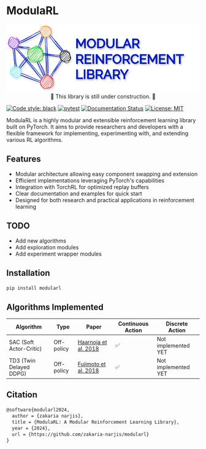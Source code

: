 # ModulaRL
<div align="center">
  <img src="assets/modulaRL_logo.svg" alt="ModulaRL Logo">
</div>

<div align="center">
  🚧 This library is still under construction. 🚧
</div>

[![Code style: black](https://img.shields.io/badge/code%20style-black-000000.svg)](https://github.com/psf/black)
[![pytest](https://img.shields.io/badge/tested%20with-pytest-46a2f1.svg)](https://docs.pytest.org/en/stable/)
[![Documentation Status](https://readthedocs.org/projects/modularl/badge/?version=latest)](https://modularl.readthedocs.io/en/latest/?badge=latest)
[![License: MIT](https://img.shields.io/badge/License-MIT-yellow.svg)](https://opensource.org/licenses/MIT)

ModulaRL is a highly modular and extensible reinforcement learning library built on PyTorch. It aims to provide researchers and developers with a flexible framework for implementing, experimenting with, and extending various RL algorithms.

## Features

- Modular architecture allowing easy component swapping and extension
- Efficient implementations leveraging PyTorch's capabilities
- Integration with TorchRL for optimized replay buffers
- Clear documentation and examples for quick start
- Designed for both research and practical applications in reinforcement learning

## TODO
  - Add new algorithms
  - Add exploration modules
  - Add experiment wrapper modules
  
## Installation

```bash
pip install modularl
```


## Algorithms Implemented

| Algorithm                  | Type       | Paper                                               | Continuous Action | Discrete Action      |
|----------------------------|------------|-----------------------------------------------------|-------------------|----------------------|
| SAC (Soft Actor-Critic)    | Off-policy | [Haarnoja et al. 2018](https://arxiv.org/abs/1801.01290) | ✅                 | Not implemented YET  |
| TD3 (Twin Delayed DDPG)    | Off-policy | [Fujimoto et al. 2018](https://arxiv.org/abs/1802.09477) | ✅                 | Not implemented YET  |



## Citation
```
@software{modularl2024,
  author = {zakaria narjis},
  title = {ModulaRL: A Modular Reinforcement Learning Library},
  year = {2024},
  url = {https://github.com/zakaria-narjis/modularl}
}
```
